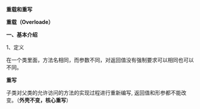 **重载和重写**

**重载（Overloade）**

**一、基本介绍**

1、定义

在一个类里面，方法名相同，而参数不同，对返回值没有强制要求可以相同也可以不同。

**重写**

子类对父类的允许访问的方法的实现过程进行重新编写, 返回值和形参都不能改变。（**外壳不变，核心重写**）